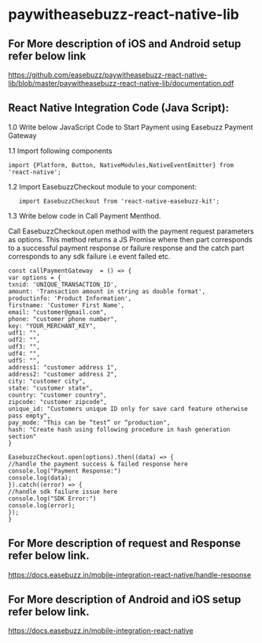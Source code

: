 # paywitheasebuzz-react-native-lib

## For More description of iOS and Android setup refer below link

https://github.com/easebuzz/paywitheasebuzz-react-native-lib/blob/master/paywitheasebuzz-react-native-lib/documentation.pdf


## React Native Integration Code (Java Script):

1.0 Write below JavaScript Code to Start Payment using Easebuzz Payment Gateway


1.1 Import following components 
 ```
import {Platform, Button, NativeModules,NativeEventEmitter} from 'react-native';
 ```

1.2 Import EasebuzzCheckout module to your component:
  ```
     import EasebuzzCheckout from 'react-native-easebuzz-kit';
 ```

1.3 Write below code in Call Payment Menthod.

Call EasebuzzCheckout.open method with the payment request parameters as options. This method returns a JS Promise where then part corresponds to a successful payment response or failure response and the catch part corresponds to any sdk failure i.e event failed etc.


 ```
const callPaymentGateway  = () => {
var options = {
txnid: 'UNIQUE_TRANSACTION_ID',
amount: 'Transaction amount in string as double format',
productinfo: 'Product Information',
firstname: 'Customer First Name',
email: "customer@gmail.com",
phone: "customer phone number",
key: "YOUR_MERCHANT_KEY",
udf1: "",
udf2: "",
udf3: "",
udf4: "",
udf5: "",
address1: "customer address 1",
address2: "customer address 2",
city: "customer city",
state: "customer state",
country: "customer country",
zipcode: "customer zipcode",
unique_id: "Customers unique ID only for save card feature otherwise pass empty",
pay_mode: "This can be “test” or “production",
hash: "Create hash using following procedure in hash generation section"
}

EasebuzzCheckout.open(options).then((data) => {
//handle the payment success & failed response here
console.log("Payment Response:") 
console.log(data);
}).catch((error) => {
//handle sdk failure issue here
console.log("SDK Error:")
console.log(error);
});
}

 ```
## For More description of request and Response refer below link.

https://docs.easebuzz.in/mobile-integration-react-native/handle-response

## For More description of Android and iOS setup refer below link.

https://docs.easebuzz.in/mobile-integration-react-native
